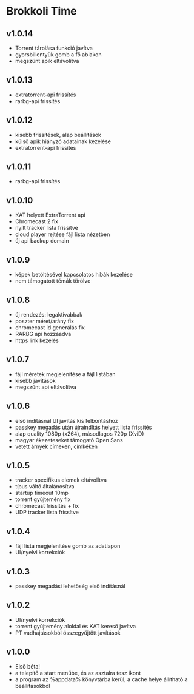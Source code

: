 # Brokkoli Time

## v1.0.14
 - Torrent tárolása funkció javítva
 - gyorsbillentyűk gomb a fő ablakon
 - megszűnt apik eltávolítva


## v1.0.13
 - extratorrent-api frissítés
 - rarbg-api frissítés


## v1.0.12
 - kisebb frissítések, alap beállítások
 - külső apik hiányzó adatainak kezelése
 - extratorrent-api frissítés


## v1.0.11
 - rarbg-api frissítés


## v1.0.10
 - KAT helyett ExtraTorrent api
 - Chromecast 2 fix
 - nyílt tracker lista frissítve
 - cloud player rejtése fájl lista nézetben
 - új api backup domain


## v1.0.9
 - képek betöltésével kapcsolatos hibák kezelése
 - nem támogatott témák törölve


## v1.0.8
 - új rendezés: legaktívabbak
 - poszter méret/arány fix
 - chromecast id generálás fix
 - RARBG api hozzáadva
 - https link kezelés


## v1.0.7
 - fájl méretek megjelenítése a fájl listában
 - kisebb javítások
 - megszűnt api eltávolítva


## v1.0.6
 - első indításnál UI javítás kis felbontáshoz
 - passkey megadás után újraindítás helyett lista frissítés
 - alap quality 1080p (x264), másodlagos 720p (XviD)
 - magyar ékezeteseket támogató Open Sans
 - vetett árnyék címeken, címkéken


## v1.0.5
 - tracker specifikus elemek eltávolítva
 - típus váltó általánosítva
 - startup timeout 10mp
 - torrent gyűjtemény fix
 - chromecast frissítés + fix
 - UDP tracker lista frissítve


## v1.0.4
 - fájl lista megjelenítése gomb az adatlapon
 - UI/nyelvi korrekciók


## v1.0.3
 - passkey megadási lehetőség első indításnál


## v1.0.2
 - UI/nyelvi korrekciók
 - torrent gyűjtemény aloldal és KAT kereső javítva
 - PT vadhajtásokból összegyűjtött javítások


## v1.0.0
 - Első béta!
 - a telepítő a start menübe, és az asztalra tesz ikont
 - a program az %appdata% könyvtárba kerül, a cache helye állítható a beállításokból
